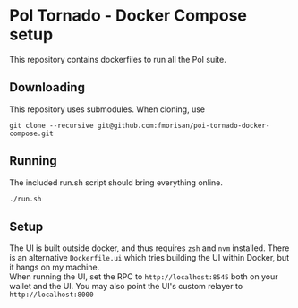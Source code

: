 # PoI Tornado - Docker Compose setup

This repository contains dockerfiles to run all the PoI suite.

## Downloading
This repository uses submodules. When cloning, use
```
git clone --recursive git@github.com:fmorisan/poi-tornado-docker-compose.git
```

## Running
The included run.sh script should bring everything online.
```bash
./run.sh
```

## Setup
The UI is built outside docker, and thus requires `zsh` and `nvm` installed. There is an alternative `Dockerfile.ui` which tries building the UI within Docker, but it hangs on my machine.  
When running the UI, set the RPC to `http://localhost:8545` both on your wallet and the UI. You may also point the UI's custom relayer to `http://localhost:8000`
